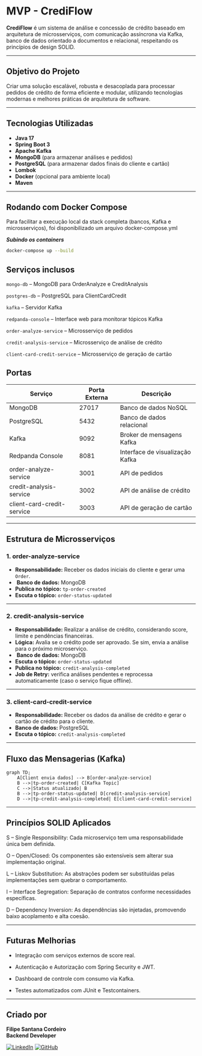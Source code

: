 # MVP - CrediFlow 

**CrediFlow** é um sistema de análise e concessão de crédito baseado em arquitetura de microsserviços, com comunicação assíncrona via Kafka, banco de dados orientado a documentos e relacional, respeitando os princípios de design SOLID.

---

##  Objetivo do Projeto

Criar uma solução escalável, robusta e desacoplada para processar pedidos de crédito de forma eficiente e modular, utilizando tecnologias modernas e melhores práticas de arquitetura de software.

---

## Tecnologias Utilizadas

- **Java 17**
- **Spring Boot 3**
- **Apache Kafka**
- **MongoDB** (para armazenar análises e pedidos)
- **PostgreSQL** (para armazenar dados finais do cliente e cartão)
- **Lombok**
- **Docker** (opcional para ambiente local)
- **Maven**

---

## Rodando com Docker Compose

Para facilitar a execução local da stack completa (bancos, Kafka e microsserviços), foi disponibilizado um arquivo docker-compose.yml

***Subindo os containers***
```bash
docker-compose up --build
```

## Serviços inclusos

`mongo-db` – MongoDB para OrderAnalyze e CreditAnalysis

`postgres-db` – PostgreSQL para ClientCardCredit

`kafka` – Servidor Kafka

`redpanda-console` – Interface web para monitorar tópicos Kafka

`order-analyze-service` – Microsserviço de pedidos

`credit-analysis-service` – Microsserviço de análise de crédito

`client-card-credit-service` – Microsserviço de geração de cartão

## Portas

| Serviço                   | Porta Externa | Descrição                          |
|---------------------------|---------------|------------------------------------|
| MongoDB                   | 27017         | Banco de dados NoSQL               |
| PostgreSQL                | 5432          | Banco de dados relacional          |
| Kafka                     | 9092          | Broker de mensagens Kafka          |
| Redpanda Console          | 8081          | Interface de visualização Kafka    |
| order-analyze-service     | 3001          | API de pedidos                     |
| credit-analysis-service   | 3002          | API de análise de crédito          |
| client-card-credit-service| 3003          | API de geração de cartão           |

---

## Estrutura de Microsserviços

### 1. **order-analyze-service**

-  **Responsabilidade:** Receber os dados iniciais do cliente e gerar uma `Order`.
- ️ **Banco de dados:** MongoDB
-  **Publica no tópico:** `tp-order-created`
-  **Escuta o tópico:** `order-status-updated`

---

### 2. **credit-analysis-service**

-  **Responsabilidade:** Realizar a análise de crédito, considerando score, limite e pendências financeiras.
-  **Lógica:** Avalia se o crédito pode ser aprovado. Se sim, envia a análise para o próximo microserviço.
- ️ **Banco de dados:** MongoDB
-  **Escuta o tópico:** `order-status-updated`
-  **Publica no tópico:** `credit-analysis-completed`
  -   **Job de Retry:** verifica análises pendentes e reprocessa automaticamente (caso o serviço fique offline).

---

### 3. **client-card-credit-service**

- **Responsabilidade:** Receber os dados da análise de crédito e gerar o cartão de crédito para o cliente.
- **Banco de dados:** PostgreSQL
- **Escuta o tópico:** `credit-analysis-completed`

---

## Fluxo das Mensagerias (Kafka)

```mermaid
graph TD;
    A[Client envia dados] --> B[order-analyze-service]
    B -->|tp-order-created| C[Kafka Topic]
    C -->|Status atualizado| B
    B -->|tp-order-status-updated| D[credit-analysis-service]
    D -->|tp-credit-analysis-completed| E[client-card-credit-service]
```
---
## Princípios SOLID Aplicados

S – Single Responsibility: Cada microserviço tem uma responsabilidade única bem definida.

O – Open/Closed: Os componentes são extensíveis sem alterar sua implementação original.

L – Liskov Substitution: As abstrações podem ser substituídas pelas implementações sem quebrar o comportamento.

I – Interface Segregation: Separação de contratos conforme necessidades específicas.

D – Dependency Inversion: As dependências são injetadas, promovendo baixo acoplamento e alta coesão.

---

## Futuras Melhorias

- Integração com serviços externos de score real.

- Autenticação e Autorização com Spring Security e JWT.

- Dashboard de controle com consumo via Kafka.

- Testes automatizados com JUnit e Testcontainers.

---

## Criado por

**Filipe Santana Cordeiro**  
**Backend Developer**

[![LinkedIn](https://img.shields.io/badge/LinkedIn-0077B5?style=for-the-badge&logo=linkedin&logoColor=white)](https://www.linkedin.com/in/filipesantanacordeiro/)
[![GitHub](https://img.shields.io/badge/GitHub-181717?style=for-the-badge&logo=github&logoColor=white)](https://github.com/Filipescordeiro2)


